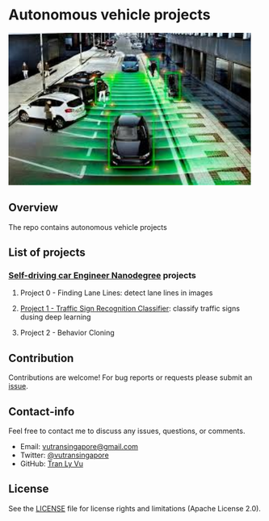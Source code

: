 # **Autonomous vehicle projects**

<img src="img/self-driving-car.jpg" width="480" alt="Combined Image" />

Overview
---
The repo contains autonomous vehicle projects

List of projects
---

### [Self-driving car Engineer Nanodegree](https://www.udacity.com/course/self-driving-car-engineer-nanodegree--nd013) projects

1. Project 0 - Finding Lane Lines: detect lane lines in images 

2. [Project 1 - Traffic Sign Recognition Classifier](https://github.com/tranlyvu/self-driving-car-projects/tree/master/Traffic%20Sign%20Classifier): classify traffic signs dusing deep learning

3. Project 2 - Behavior Cloning

Contribution
---
Contributions are welcome! For bug reports or requests please submit an [issue](https://github.com/tranlyvu/autonomous-vehicle-projects/issues).

Contact-info
---
Feel free to contact me to discuss any issues, questions, or comments.
*  Email: vutransingapore@gmail.com
*  Twitter: [@vutransingapore](https://twitter.com/vutransingapore)
*  GitHub: [Tran Ly Vu](https://github.com/tranlyvu)

License
---
See the [LICENSE](https://github.com/tranlyvu/autonomous-vehicle-projects/blob/master/LICENSE) file for license rights and limitations (Apache License 2.0).